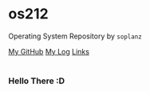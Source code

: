 # os212
Operating System Repository by `soplanz`

[My GitHub](https://github.com/Soplanz)   [My Log](https://Soplanz.github.io/os212/TXT/mylog.txt)   [Links](https://soplanz.github.io/os212/LINKS/) 
<br>
<br>
### Hello There :D
